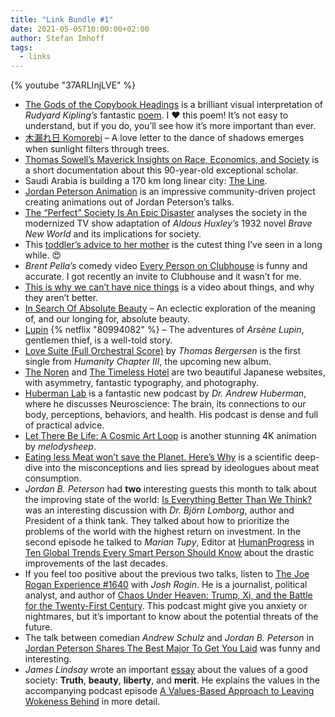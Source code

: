 ```yaml
---
title: "Link Bundle #1"
date: 2021-05-05T10:00:00+02:00
author: Stefan Imhoff
tags:
  - links
---
```


{% youtube "37ARLInjLVE" %}

- [The Gods of the Copybook Headings](https://youtu.be/37ARLInjLVE) is a brilliant visual interpretation of _Rudyard Kipling’s_ fantastic [poem](http://www.kiplingsociety.co.uk/poems_copybook.htm). I ❤️ this poem! It’s not easy to understand, but if you do, you’ll see how it’s more important than ever.
- [木漏れ日 Komorebi](https://youtu.be/URmUKUQuABQ) – A love letter to the dance of shadows emerges when sunlight filters through trees.
- [Thomas Sowell’s Maverick Insights on Race, Economics, and Society](https://youtu.be/5a6uouatCM0) is a short documentation about this 90-year-old exceptional scholar.
- Saudi Arabia is building a 170 km long linear city: [The Line](https://youtu.be/41sgRP0G6y4).
- [Jordan Peterson Animation](https://www.youtube.com/channel/UC_oyMiJ8DOJT3NNKTdEt1mg) is an impressive community-driven project creating animations out of Jordan Peterson’s talks.
- [The “Perfect” Society Is An Epic Disaster](https://youtu.be/y5C2qwbBM0s) analyses the society in the modernized TV show adaptation of _Aldous Huxley’s_ 1932 novel _Brave New World_ and its implications for society.
- This [toddler’s advice to her mother](https://youtu.be/y62veCinCvc) is the cutest thing I’ve seen in a long while. 😍
- _Brent Pella’s_ comedy video [Every Person on Clubhouse](https://youtu.be/p998Iogdyts) is funny and accurate. I got recently an invite to Clubhouse and it wasn’t for me.
- [This is why we can’t have nice things](https://youtu.be/j5v8D-alAKE) is a video about things, and why they aren’t better.
- [In Search Of Absolute Beauty](https://youtu.be/e2LxMRbI3l4) – An eclectic exploration of the meaning of, and our longing for, absolute beauty.
- [Lupin](https://www.themoviedb.org/tv/96677-arsene-lupin) {% netflix "80994082" %} – The adventures of _Arsène Lupin_, gentlemen thief, is a well-told story.
- [Love Suite (Full Orchestral Score)](https://youtu.be/xRG6aSrNsvY) by _Thomas Bergersen_ is the first single from _Humanity Chapter III_, the upcoming new album.
- [The Noren](https://nakamura-inc.jp/) and [The Timeless Hotel](https://loof-inn.com/) are two beautiful Japanese websites, with asymmetry, fantastic typography, and photography.
- [Huberman Lab](https://www.youtube.com/c/AndrewHubermanLab/) is a fantastic new podcast by _Dr. Andrew Huberman_, where he discusses Neuroscience: The brain, its connections to our body, perceptions, behaviors, and health. His podcast is dense and full of practical advice.
- [Let There Be Life: A Cosmic Art Loop](https://youtu.be/iNSa8oq4vYQ) is another stunning 4K animation by _melodysheep_.
- [Eating less Meat won’t save the Planet. Here’s Why](https://youtu.be/sGG-A80Tl5g) is a scientific deep-dive into the misconceptions and lies spread by ideologues about meat consumption.
- _Jordan B. Peterson_ had **two** interesting guests this month to talk about the improving state of the world: [Is Everything Better Than We Think?](https://youtu.be/vDNSnMTem98) was an interesting discussion with _Dr. Björn Lomborg_, author and President of a think tank. They talked about how to prioritize the problems of the world with the highest return on investment. In the second episode he talked to _Marian Tupy_, Editor at [HumanProgress](https://www.humanprogress.org/) in [Ten Global Trends Every Smart Person Should Know](https://youtu.be/VIANLddo-ec) about the drastic improvements of the last decades.
- If you feel too positive about the previous two talks, listen to [The Joe Rogan Experience #1640](https://open.spotify.com/episode/3PW4bCu6zKsG02r6VcfAMP) with _Josh Rogin_. He is a journalist, political analyst, and author of [Chaos Under Heaven: Trump, Xi, and the Battle for the Twenty-First Century](https://www.goodreads.com/book/show/54562943-chaos-under-heaven). This podcast might give you anxiety or nightmares, but it’s important to know about the potential threats of the future.
- The talk between comedian _Andrew Schulz_ and _Jordan B. Peterson_ in [Jordan Peterson Shares The Best Major To Get You Laid](https://youtu.be/a04GaHUB7Qk) was funny and interesting.
- _James Lindsay_ wrote an important [essay](https://newdiscourses.com/2021/03/values-post-woke-world/) about the values of a good society: **Truth**, **beauty**, **liberty**, and **merit**. He explains the values in the accompanying podcast episode [A Values-Based Approach to Leaving Wokeness Behind](https://newdiscourses.com/2021/04/values-based-approach-leaving-wokeness-behind/) in more detail.
